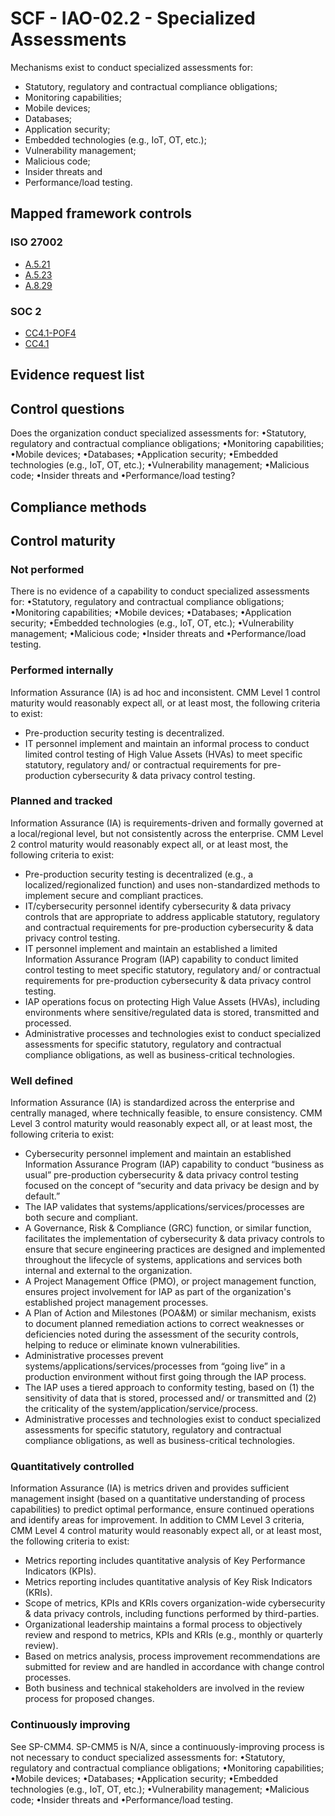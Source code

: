 # SCF - IAO-02.2 - Specialized Assessments
Mechanisms exist to conduct specialized assessments for:
 - Statutory, regulatory and contractual compliance obligations;
 - Monitoring capabilities;
 - Mobile devices;
 - Databases;
 - Application security;
 - Embedded technologies (e.g., IoT, OT, etc.);
 - Vulnerability management;
 - Malicious code;
 - Insider threats and
 - Performance/load testing.
## Mapped framework controls
### ISO 27002
- [A.5.21](../iso27002/a-5.md#a521)
- [A.5.23](../iso27002/a-5.md#a523)
- [A.8.29](../iso27002/a-8.md#a829)

### SOC 2
- [CC4.1-POF4](../soc2/cc41-pof4.md)
- [CC4.1](../soc2/cc41.md)

## Evidence request list


## Control questions
Does the organization conduct specialized assessments for:
 •Statutory, regulatory and contractual compliance obligations;
 •Monitoring capabilities;
 •Mobile devices;
 •Databases;
 •Application security;
 •Embedded technologies (e.g., IoT, OT, etc.);
 •Vulnerability management;
 •Malicious code;
 •Insider threats and
 •Performance/load testing?

## Compliance methods


## Control maturity
### Not performed
There is no evidence of a capability to conduct specialized assessments for:
 •Statutory, regulatory and contractual compliance obligations;
 •Monitoring capabilities;
 •Mobile devices;
 •Databases;
 •Application security;
 •Embedded technologies (e.g., IoT, OT, etc.);
 •Vulnerability management;
 •Malicious code;
 •Insider threats and
 •Performance/load testing.

### Performed internally
Information Assurance (IA) is ad hoc and inconsistent. CMM Level 1 control maturity would reasonably expect all, or at least most, the following criteria to exist:
- Pre-production security testing is decentralized.
- IT personnel implement and maintain an informal process to conduct limited control testing of High Value Assets (HVAs) to meet specific statutory, regulatory and/ or contractual requirements for pre-production cybersecurity & data privacy control testing.

### Planned and tracked
Information Assurance (IA) is requirements-driven and formally governed at a local/regional level, but not consistently across the enterprise. CMM Level 2 control maturity would reasonably expect all, or at least most, the following criteria to exist:
- Pre-production security testing is decentralized (e.g., a localized/regionalized function) and uses non-standardized methods to implement secure and compliant practices.
- IT/cybersecurity personnel identify cybersecurity & data privacy controls that are appropriate to address applicable statutory, regulatory and contractual requirements for pre-production cybersecurity & data privacy control testing.
- IT personnel implement and maintain an established a limited Information Assurance Program (IAP) capability to conduct limited control testing to meet specific statutory, regulatory and/ or contractual requirements for pre-production cybersecurity & data privacy control testing.
- IAP operations focus on protecting High Value Assets (HVAs), including environments where sensitive/regulated data is stored, transmitted and processed.
- Administrative processes and technologies exist to conduct specialized assessments for specific statutory, regulatory and contractual compliance obligations, as well as business-critical technologies.

### Well defined
Information Assurance (IA) is standardized across the enterprise and centrally managed, where technically feasible, to ensure consistency. CMM Level 3 control maturity would reasonably expect all, or at least most, the following criteria to exist:
- Cybersecurity personnel implement and maintain an established Information Assurance Program (IAP) capability to conduct “business as usual” pre-production cybersecurity & data privacy control testing focused on the concept of “security and data privacy be design and by default.”
- The IAP validates that systems/applications/services/processes are both secure and compliant.
- A Governance, Risk & Compliance (GRC) function, or similar function, facilitates the implementation of cybersecurity & data privacy controls to ensure that secure engineering practices are designed and implemented throughout the lifecycle of systems, applications and services both internal and external to the organization.
- A Project Management Office (PMO), or project management function, ensures project involvement for IAP as part of the organization's established project management processes.
- A Plan of Action and Milestones (POA&M) or similar mechanism, exists to document planned remediation actions to correct weaknesses or deficiencies noted during the assessment of the security controls, helping to reduce or eliminate known vulnerabilities.
- Administrative processes prevent systems/applications/services/processes from “going live” in a production environment without first going through the IAP process.
- The IAP uses a tiered approach to conformity testing, based on (1) the sensitivity of data that is stored, processed and/ or transmitted and (2) the criticality of the system/application/service/process.
- Administrative processes and technologies exist to conduct specialized assessments for specific statutory, regulatory and contractual compliance obligations, as well as business-critical technologies.

### Quantitatively controlled
Information Assurance (IA) is metrics driven and provides sufficient management insight (based on a quantitative understanding of process capabilities) to predict optimal performance, ensure continued operations and identify areas for improvement. In addition to CMM Level 3 criteria, CMM Level 4 control maturity would reasonably expect all, or at least most, the following criteria to exist:
- Metrics reporting includes quantitative analysis of Key Performance Indicators (KPIs).
- Metrics reporting includes quantitative analysis of Key Risk Indicators (KRIs).
- Scope of metrics, KPIs and KRIs covers organization-wide cybersecurity & data privacy controls, including functions performed by third-parties.
- Organizational leadership maintains a formal process to objectively review and respond to metrics, KPIs and KRIs (e.g., monthly or quarterly review).
- Based on metrics analysis, process improvement recommendations are submitted for review and are handled in accordance with change control processes.
- Both business and technical stakeholders are involved in the review process for proposed changes.

### Continuously improving
See SP-CMM4. SP-CMM5 is N/A, since a continuously-improving process is not necessary to conduct specialized assessments for:
 •Statutory, regulatory and contractual compliance obligations;
 •Monitoring capabilities;
 •Mobile devices;
 •Databases;
 •Application security;
 •Embedded technologies (e.g., IoT, OT, etc.);
 •Vulnerability management;
 •Malicious code;
 •Insider threats and
 •Performance/load testing.
